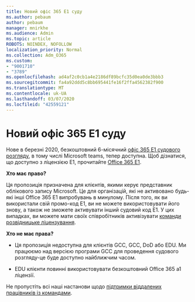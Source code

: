 ```yaml
---
title: Новий офіс 365 E1 суду
ms.author: pebaum
author: pebaum
manager: mnirkhe
ms.audience: Admin
ms.topic: article
ROBOTS: NOINDEX, NOFOLLOW
localization_priority: Normal
ms.collection: Adm_O365
ms.custom:
- "9001710"
- "3789"
ms.openlocfilehash: ad4af2c0cb1a4e2186df89bcfc35d0ea0de3bbb3
ms.sourcegitcommit: fa4a92ddd5c8bb695441fe16f2ffa4562382f900
ms.translationtype: MT
ms.contentlocale: uk-UA
ms.lasthandoff: 03/07/2020
ms.locfileid: "42559121"
---
```

# <a name="new-office-365-e1-trial"></a>Новий офіс 365 E1 суду

Нове в березні 2020, безкоштовний 6-місячний [офіс 365 E1 судового розгляду](https://docs.microsoft.com/MicrosoftTeams/e1-trial-license), в тому числі Microsoft teams, тепер доступна. Щоб дізнатися, що доступно з ліцензією E1, прочитайте [Office 365 E1](https://www.microsoft.com/microsoft-365/business/office-365-enterprise-e1-business-software).

**Хто має право?**

Ця пропозиція призначена для клієнтів, якими керує представник облікового запису Microsoft. Це для організацій, які не активовано будь-які інші Office 365 E1 випробувань в минулому. Після того, як ви використали свій промо-код E1, ви не можете використовувати його знову, а також не зможете активувати інший судовий код E1. У цих випадках, ви можете мати своїх співробітників активізувати [команди розвідницьке ліцензування](https://docs.microsoft.com/MicrosoftTeams/teams-exploratory).

**Хто не має права?**

- Ця пропозиція недоступна для клієнтів GCC, GCC, DoD або EDU. Ми працюємо над версією програми GCC для проведення судового розгляду-це буде доступно найближчим часом.

 - EDU клієнти повинні використовувати безкоштовний Office 365 a1 ліцензії.

Не пропустіть всі наші настанови щодо [підтримки віддалених працівників із командами](https://docs.microsoft.com/MicrosoftTeams/support-remote-work-with-teams).
